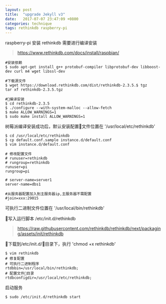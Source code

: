 ```yaml
---
layout: post
title:  "upgrade Jekyll v3"
date:   2017-07-07 23:47:09 +0800
categories: technique
tags: rethinkdb raspberry-pi
---
```


raspberry-pi 安装 rethinkdb 需要进行编译安装
> https://www.rethinkdb.com/docs/install/raspbian/

```
#安装依赖
$ sudo apt-get install g++ protobuf-compiler libprotobuf-dev libboost-dev curl m4 wget libssl-dev

#下载源文件
$ wget https://download.rethinkdb.com/dist/rethinkdb-2.3.5.$ tgz
tar xf rethinkdb-2.3.5.tgz

#编译安装
$ cd rethinkdb-2.3.5
$ ./configure --with-system-malloc --allow-fetch
$ make ALLOW_WARNINGS=1
$ sudo make install ALLOW_WARNINGS=1

```

树莓派编译安装成功后，默认安装配置文件位置在 '/usr/local/etc/rethinkdb'

```
$ cd /usr/local/etc/rethinkdb
$ cp default.conf.sample instance.d/default.conf
$ vim instance.d/default.conf

# 修改配置文件
# runuser=rethinkdb
# rungroup=rethinkdb
runuser=pi
rungroup=pi

# server-name=server1
server-name=dbs1

#从服务器配置加入到主服务器ip,主服务器不需配置
#join=xxx:29015
```

可执行二进制文件位置在 '/usr/local/bin/rethinkdb'


写入运行脚本 /etc/init.d/rethinkdb
> https://raw.githubusercontent.com/rethinkdb/rethinkdb/next/packaging/assets/init/rethinkdb

下载到/etc/init.d/目录下，执行 'chmod +x rethinkdb'

```
$ vim rethinkdb
# 修复配置
# 可执行二进制程序
rtdbbin=/usr/local/bin/rethinkdb;
# 配置文件目录
rtdbconfigdir=/usr/local/etc/rethinkdb;
```

启动服务
```
$ sudo /etc/init.d/rethinkdb start
```
